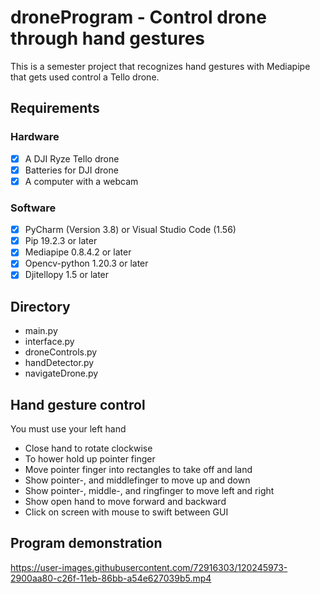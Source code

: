 # droneProgram - Control drone through hand gestures
This is a semester project that recognizes hand gestures with Mediapipe that gets used control a Tello drone.

## Requirements
### Hardware
- [x] A DJI Ryze Tello drone
- [X] Batteries for DJI drone
- [X] A computer with a webcam

### Software
- [x] PyCharm (Version 3.8) or Visual Studio Code (1.56)
- [X] Pip 19.2.3 or later
- [X] Mediapipe 0.8.4.2 or later
- [X] Opencv-python 1.20.3 or later
- [X] Djitellopy 1.5 or later

## Directory
- main.py
- interface.py
- droneControls.py
- handDetector.py
- navigateDrone.py

## Hand gesture control
You must use your left hand
- Close hand to rotate clockwise
- To hower hold up pointer finger
- Move pointer finger into rectangles to take off and land
- Show pointer-, and middlefinger to move up and down
- Show pointer-, middle-, and ringfinger to move left and right
- Show open hand to move forward and backward
- Click on screen with mouse to swift between GUI

## Program demonstration
https://user-images.githubusercontent.com/72916303/120245973-2900aa80-c26f-11eb-86bb-a54e627039b5.mp4
